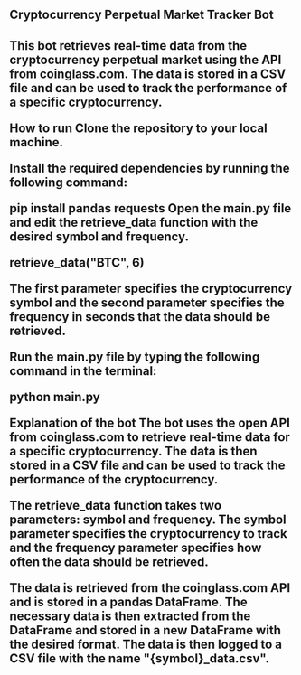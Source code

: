 <h2>Cryptocurrency Perpetual Market Tracker Bot<h2>

This bot retrieves real-time data from the cryptocurrency perpetual market using the API from coinglass.com. The data is stored in a CSV file and can be used to track the performance of a specific cryptocurrency.

How to run
Clone the repository to your local machine.

Install the required dependencies by running the following command:


pip install pandas requests
Open the main.py file and edit the retrieve_data function with the desired symbol and frequency.



retrieve_data("BTC", 6)
  
The first parameter specifies the cryptocurrency symbol and the second parameter specifies the frequency in seconds that the data should be retrieved.

Run the main.py file by typing the following command in the terminal:


python main.py
  
  
Explanation of the bot
The bot uses the open API from coinglass.com to retrieve real-time data for a specific cryptocurrency. The data is then stored in a CSV file and can be used to track the performance of the cryptocurrency.
  

The retrieve_data function takes two parameters: symbol and frequency. The symbol parameter specifies the cryptocurrency to track and the frequency parameter specifies how often the data should be retrieved.

  
The data is retrieved from the coinglass.com API and is stored in a pandas DataFrame. The necessary data is then extracted from the DataFrame and stored in a new DataFrame with the desired format. The data is then logged to a CSV file with the name "{symbol}_data.csv".
